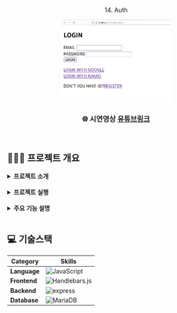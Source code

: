 <!-- 제목 -->
<p align="center">
    14. Auth
</p>

<!-- 프로젝트 대표 이미지 -->
<div align="center">
    <img  style="width: 50%" src="../wiki-images/nodejs/nodejs-auth-1.png">
</div>

<!-- 홈페이지 링크 -->
<div align=center>
    <h3>
        🌐 시연영상
        <a href="https://www.youtube.com/watch?v=vQkZ0dgmi9I">유튜브링크</a>
    </h3>
</div>

<br>

## 👨🏻‍🏫 프로젝트 개요

<details>
	<summary><b> 프로젝트 소개</b></summary>
    <ul>
        <li>jwt 엑세스토큰, 리프레시토큰 사용 인증 구현
        </li>
        <li>쿠키세션 + PassPort(Strategy, Session Serializer, deSerializer)를 사용한 인증 구현
        </li>
        <li>jwt, passport를 통해 인증받은 사용자 만이 리소스에 접근하게 하는 미들웨어 구현
        </li>
        <li>Mongoose를 이용해 Oauth ID 및 사용자 정보 모델, P/W 함수(저장 전 해싱, 비교) 정의
        </li>
    </ul>
</details>

<br>

<details>
	<summary><b> 프로젝트 실행</b></summary>

```bash
# prerequisites: npm, node, MongoDB Connection URI, Kakao Client ID, Google Oauth Client ID
# execution
git clone https://github.com/MpqM/NodeJS_Auth.git
# Change the .env with yours
npm install
npm start
# test: http://localhost:3000/ppauth/
# 소스코드 주석, Postman 참조
```

</details>

<br>

<details>
	<summary><b> 주요 기능 설명</b></summary>
    <ul>
        <b> jwt 기반 인증 인가 </b>
        <p align ="center"><img src="../wiki-images/nodejs/nodejs-auth-2.png"/></p>
        <b>jwt 엑세스, 리프레시 토큰</b>
        <p align ="center"><img src="../wiki-images/nodejs/nodejs-auth-3.png"/></p>
        <b> Passport를 이용한 쿠키 세션</b>
        <p align ="center"><img src="../wiki-images/nodejs/nodejs-auth-4.png"/></p>
        <b> Oauth 인증 흐름</b>
        <p align ="center"><img src="../wiki-images/nodejs/nodejs-auth-5.png"/></p>
    </ul>
</details>

<br>

## 💻 기술스택

| **Category** |**Skills**| 
|-------------|---------|
|**Language**| ![JavaScript](https://img.shields.io/badge/javascript-F7DF1E?style=for-the-badge&logo=javascript&logoColor=white) |
|**Frontend**|  ![Handlebars.js](https://img.shields.io/badge/ejs-B4CA65.svg?&style=for-the-badge&logo=ejs&logoColor=white) |
|**Backend**|  ![express](https://img.shields.io/badge/express-000000?style=for-the-badge&logo=express&logoColor=white)  |
| **Database**| ![MariaDB](https://img.shields.io/badge/mongodb-339933.svg?&style=for-the-badge&logo=mongodb&logoColor=white)